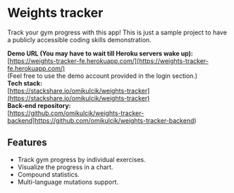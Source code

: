 # Weights tracker

Track your gym progress with this app! This is just a sample project to have a publicly accessible coding skills demonstration.

**Demo URL (You may have to wait till Heroku servers wake up):**\
 [https://weights-tracker-fe.herokuapp.com/](https://weights-tracker-fe.herokuapp.com/) \
 (Feel free to use the demo account provided in the login section.) \
 **Tech stack:** \
 [https://stackshare.io/omikulcik/weights-tracker](https://stackshare.io/omikulcik/weights-tracker) \
 **Back-end repository:** \
 [https://github.com/omikulcik/weights-tracker-backend]https://github.com/omikulcik/weights-tracker-backend)

## Features

 - Track gym progress by individual exercises.
 - Visualize the progress in a chart.
 - Compound statistics.
 - Multi-language mutations support.
